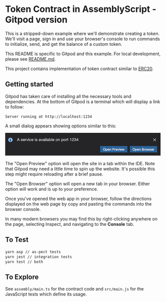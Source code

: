 Token Contract in AssemblyScript - Gitpod version
=================================================

This is a stripped-down example where we'll demonstrate creating a token. We'll visit a page, sign in and use your browser's console to run commands to initialize, send, and get the balance of a custom token.

This README is specific to Gitpod and this example. For local development, please see [README.md](README.md).

This project contains implementation of token contract similar to [ERC20](https://theethereum.wiki/w/index.php/ERC20_Token_Standard).

Getting started
---------------

Gitpod has taken care of installing all the necessary tools and dependencies. At the bottom of Gitpod is a terminal which will display a link to follow:


    Server running at http://localhost:1234


A small dialog appears showing options similar to this:

![Gitpod dialog that appears when website is served](assets/gitpod-port-1234.jpg)

The "Open Preview" option will open the site in a tab within the IDE. Note that Gitpod may need a little time to spin up the website. It's possible this step might require reloading after a brief pause.

The "Open Browser" option will open a new tab in your browser. Either option will work and is up to your preference.

Once you've opened the web app in your browser, follow the directions displayed on the web page by copy and pasting the commands into the browser console.

In many modern browsers you may find this by right-clicking anywhere on the page, selecting Inspect, and navigating to the **Console** tab.

To Test
-------

    yarn asp // as-pect tests
    yarn jest // integration tests
    yarn test // both

To Explore
----------

See `assembly/main.ts` for the contract code and `src/main.js` for the JavaScript tests which define its usage.
